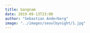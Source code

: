 ```yaml
---
title: Gangnam
date: 2019-09-13T23:00
author: "Sebastian Anderberg"
image: "../images/seoulbynight/1.jpg"
---
```

